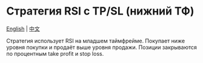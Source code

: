 # Стратегия RSI с TP/SL (нижний ТФ)
[English](README.md) | [中文](README_cn.md)

Стратегия использует RSI на младшем таймфрейме. Покупает ниже уровня покупки и продаёт выше уровня продажи. Позиции закрываются по процентным take profit и stop loss.

